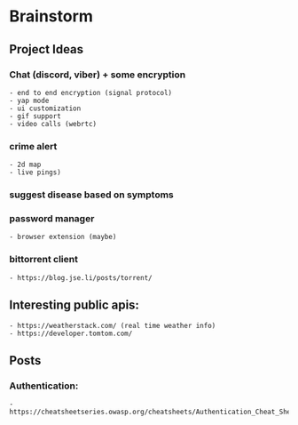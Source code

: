 # Brainstorm

## Project Ideas

### Chat (discord, viber) + some encryption 
    - end to end encryption (signal protocol)
    - yap mode
    - ui customization
    - gif support
    - video calls (webrtc)

### crime alert 
    - 2d map
    - live pings)

### suggest disease based on symptoms

### password manager
    - browser extension (maybe)

### bittorrent client 
    - https://blog.jse.li/posts/torrent/

## Interesting public apis:
    - https://weatherstack.com/ (real time weather info)
    - https://developer.tomtom.com/

## Posts

### Authentication:
    - https://cheatsheetseries.owasp.org/cheatsheets/Authentication_Cheat_Sheet.html
